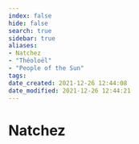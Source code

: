 ```yaml
---
index: false
hide: false
search: true
sidebar: true
aliases:
- Natchez
- "Théoloël"
- "People of the Sun"
tags:
date_created: 2021-12-26 12:44:08
date_modified: 2021-12-26 12:44:21
---
```


# Natchez

